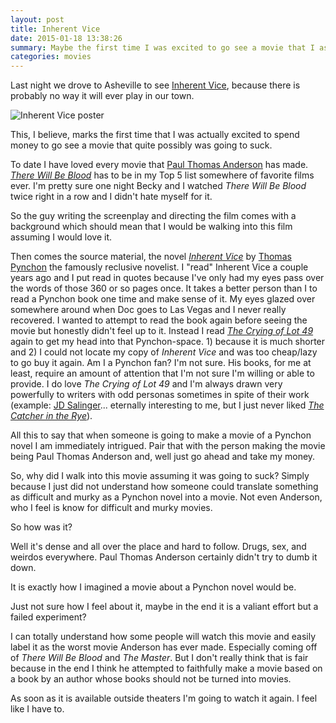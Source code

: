 ```yaml
---
layout: post
title: Inherent Vice
date: 2015-01-18 13:38:26
summary: Maybe the first time I was excited to go see a movie that I assumed might suck. 
categories: movies
---
```


Last night we drove to Asheville to see [Inherent Vice](http://is.gd/yuLYZY), because there is probably no way it will ever play in our town. 

![Inherent Vice poster](http://austinmoody.org/i/melange_vice2_2015-01-18-142325.png)

This, I believe, marks the first time that I was actually excited to spend money to go see a movie that quite possibly was going to suck. 

To date I have loved every movie that [Paul Thomas Anderson](http://en.wikipedia.org/wiki/Paul_Thomas_Anderson) has made. *[There Will Be Blood](http://en.wikipedia.org/wiki/There_Will_Be_Blood)* has to be in my Top 5 list somewhere of favorite films ever. I'm pretty sure one night Becky and I watched *There Will Be Blood* twice right in a row and I didn't hate myself for it. 

So the guy writing the screenplay and directing the film comes with a background which should mean that I would be walking into this film assuming I would love it.

Then comes the source material, the novel *[Inherent Vice](http://en.wikipedia.org/wiki/Inherent_Vice)* by [Thomas Pynchon](http://en.m.wikipedia.org/wiki/Thomas_Pynchon) the famously reclusive novelist. I "read" Inherent Vice a couple years ago and I put read in quotes because I've only had my eyes pass over the words of those 360 or so pages once.  It takes a better person than I to read a Pynchon book one time and make sense of it. My eyes glazed over somewhere around when Doc goes to Las Vegas and I never really recovered. I wanted to attempt to read the book again before seeing the movie but honestly didn't feel up to it. Instead I read *[The Crying of Lot 49](http://en.wikipedia.org/wiki/The_Crying_of_Lot_49)* again to get my head into that Pynchon-space.  1) because it is much shorter and 2) I could not locate my copy of *Inherent Vice* and was too cheap/lazy to go buy it again.   Am I a Pynchon fan? I'm not sure. His books, for me at least, require an amount of attention that I'm not sure I'm willing or able to provide. I do love *The Crying of Lot 49* and I'm always drawn very powerfully to writers with odd personas sometimes in spite of their work (example: [JD Salinger](http://en.wikipedia.org/wiki/J._D._Salinger)... eternally interesting to me, but I just never liked *[The Catcher in the Rye](http://en.wikipedia.org/wiki/The_Catcher_in_the_Rye)*).

All this to say that when someone is going to make a movie of a Pynchon novel I am immediately intrigued. Pair that with the person making the movie being Paul Thomas Anderson and, well just go ahead and take my money. 

So, why did I walk into this movie assuming it was going to suck?  Simply because I just did not understand how someone could translate something as difficult and murky as a Pynchon novel into a movie. Not even Anderson, who I feel is know for difficult and murky movies. 

So how was it?

Well it's dense and all over the place and hard to follow. Drugs, sex, and weirdos everywhere. Paul Thomas Anderson certainly didn't try to dumb it down. 

It is exactly how I imagined a movie about a Pynchon novel would be. 

Just not sure how I feel about it, maybe in the end it is a valiant effort but a failed experiment?

I can totally understand how some people will watch this movie and easily label it as the worst movie Anderson has ever made. Especially coming off of *There Will Be Blood* and *The Master*.  But I don't really think that is fair because in the end I think he attempted to faithfully make a movie based on a book by an author whose books should not be turned into movies. 

As soon as it is available outside theaters I'm going to watch it again. I feel like I have to. 
